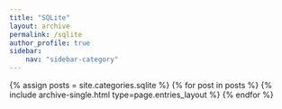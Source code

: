 ```yaml
---
title: "SQLite"
layout: archive
permalink: /sqlite
author_profile: true
sidebar:
    nav: "sidebar-category"
---
```






{% assign posts = site.categories.sqlite %}
{% for post in posts %} {% include archive-single.html type=page.entries_layout %} {% endfor %}